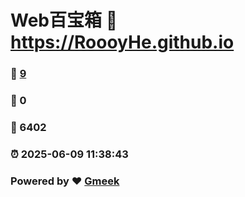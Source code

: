 # Web百宝箱 :link: https://RoooyHe.github.io 
### :page_facing_up: [9](https://RoooyHe.github.io/tag.html) 
### :speech_balloon: 0 
### :hibiscus: 6402 
### :alarm_clock: 2025-06-09 11:38:43 
### Powered by :heart: [Gmeek](https://github.com/Meekdai/Gmeek)
